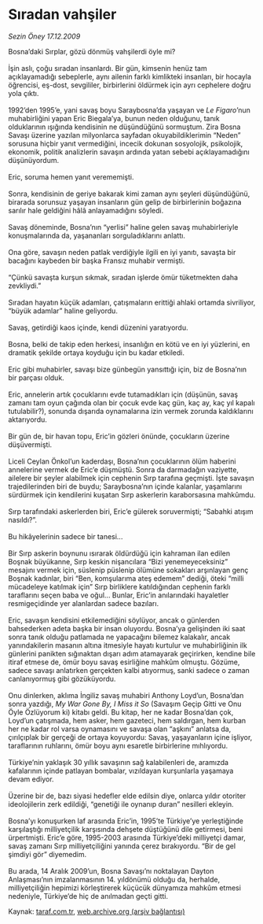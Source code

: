 # Sıradan vahşiler

*Sezin Öney 17.12.2009*

<div class="yazi">Bosna’daki Sırplar, gözü dönmüş vahşilerdi öyle mi? <br/><br/>İşin aslı, çoğu sıradan insanlardı. Bir gün, kimsenin henüz tam açıklayamadığı sebeplerle, aynı ailenin farklı kimlikteki insanları, bir hocayla öğrencisi, eş-dost, sevgililer, birbirlerini öldürmek için ayrı cephelere doğru yola çıktı. <br/><br/>1992’den 1995’e, yani savaş boyu Saraybosna’da yaşayan ve <i>Le Figaro</i>’nun muhabirliğini yapan Eric Biegala’ya, bunun neden olduğunu, tanık olduklarının ışığında kendisinin ne düşündüğünü sormuştum. Zira Bosna Savaşı üzerine yazılan milyonlarca sayfadan okuyabildiklerimin “Neden” sorusuna hiçbir yanıt vermediğini, incecik dokunan sosyolojik, psikolojik, ekonomik, politik analizlerin savaşın ardında yatan sebebi açıklayamadığını düşünüyordum. <br/><br/>Eric, soruma hemen yanıt verememişti. <br/><br/>Sonra, kendisinin de geriye bakarak kimi zaman aynı şeyleri düşündüğünü, birarada sorunsuz yaşayan insanların gün gelip de birbirlerinin boğazına sarılır hale geldiğini hâlâ anlayamadığını söyledi. <br/><br/>Savaş döneminde, Bosna’nın “yerlisi” haline gelen savaş muhabirleriyle konuşmalarında da, yaşananları sorguladıklarını anlattı. <br/><br/>Ona göre, savaşın neden patlak verdiğiyle ilgili en iyi yanıtı, savaşta bir bacağını kaybeden bir başka Fransız muhabir vermişti. <br/><br/>“Çünkü savaşta kurşun sıkmak, sıradan işlerde ömür tüketmekten daha zevkliydi.” <br/><br/>Sıradan hayatın küçük adamları, çatışmaların erittiği ahlaki ortamda sivriliyor, “büyük adamlar” haline geliyordu. <br/><br/>Savaş, getirdiği kaos içinde, kendi düzenini yaratıyordu. <br/><br/>Bosna, belki de takip eden herkesi, insanlığın en kötü ve en iyi yüzlerini, en dramatik şekilde ortaya koyduğu için bu kadar etkiledi. <br/><br/>Eric gibi muhabirler, savaşı bize günbegün yansıttığı için, biz de Bosna’nın bir parçası olduk. <br/><br/>Eric, annelerin artık çocuklarını evde tutamadıkları için (düşünün, savaş zamanı tam oyun çağında olan bir çocuk evde kaç gün, kaç ay, kaç yıl kapalı tutulabilir?), sonunda dışarıda oynamalarına izin vermek zorunda kaldıklarını aktarıyordu. <br/><br/>Bir gün de, bir havan topu, Eric’in gözleri önünde, çocukların üzerine düşüvermişti. <br/><br/>Liceli Ceylan Önkol’un kaderdaşı, Bosna’nın çocuklarının ölüm haberini annelerine vermek de Eric’e düşmüştü. Sonra da darmadağın vaziyette, ailelere bir şeyler alabilmek için cephenin Sırp tarafına geçmişti. İşte savaşın trajedilerinden biri de buydu; Saraybosna’nın içinde kalanlar, yaşamlarını sürdürmek için kendilerini kuşatan Sırp askerlerin karaborsasına mahkûmdu. <br/><br/>Sırp tarafındaki askerlerden biri, Eric’e gülerek soruvermişti; “Sabahki atışım nasıldı?”. <br/><br/>Bu hikâyelerinin sadece bir tanesi... <br/><br/>Bir Sırp askerin boynunu ısırarak öldürdüğü için kahraman ilan edilen Boşnak büyükanne, Sırp keskin nişancılara “Bizi yenemeyeceksiniz” mesajını vermek için, süslenip püslenip ölümüne sokakları arşınlayan genç Boşnak kadınlar, biri “Ben, komşularıma ateş edemem” dediği, öteki “milli mücadeleye katılmak için” Sırp birliklere katıldığından cephenin farklı taraflarını seçen baba ve oğul... Bunlar, Eric’in anılarındaki hayaletler resmigeçidinde yer alanlardan sadece bazıları. <br/><br/>Eric, savaşın kendisini etkilemediğini söylüyor, ancak o günlerden bahsederken adeta başka bir insan oluyordu. Bosna’ya gelişinden iki saat sonra tanık olduğu patlamada ne yapacağını bilemez kalakalır, ancak yanındakilerin masanın altına itmesiyle hayatı kurtulur ve muhabirliğinin ilk günlerini panikten sığınaktan dışarı adım atamayarak geçirirken, kendine bile itiraf etmese de, ömür boyu savaş esirliğine mahkûm olmuştu. Gözüme, sadece savaşı anlatırken gerçekten kalbi atıyormuş, sanki sadece o zaman canlanıyormuş gibi gözüküyordu. <br/><br/>Onu dinlerken, aklıma İngiliz savaş muhabiri Anthony Loyd’un, Bosna’dan sonra yazdığı, <i>My War Gone By, I Miss it So</i> (Savaşım Geçip Gitti ve Onu Öyle Özlüyorum ki) kitabı geldi. Bu kitap, her ne kadar Bosna’dan çok, Loyd’un çatışmada, hem asker, hem gazeteci, hem saldırgan, hem kurban her ne kadar rol varsa oynamasını ve savaşa olan “aşkını” anlatsa da, çırılçıplak bir gerçeği de ortaya koyuyordu: Savaş, yaşayanların içine işliyor, taraflarının ruhlarını, ömür boyu aynı esaretle birbirlerine mıhlıyordu. <br/><br/>Türkiye’nin yaklaşık 30 yıllık savaşının sağ kalabilenleri de, aramızda kafalarının içinde patlayan bombalar, vızıldayan kurşunlarla yaşamaya devam ediyor. <br/><br/>Üzerine bir de, bazı siyasi hedefler elde edilsin diye, onlarca yıldır otoriter ideolojilerin zerk edildiği, “genetiği ile oynanıp duran” nesilleri ekleyin. <br/><br/>Bosna’yı konuşurken laf arasında Eric’in, 1995’te Türkiye’ye yerleştiğinde karşılaştığı milliyetçilik karşısında dehşete düştüğünü dile getirmesi, beni ürpertmişti. Eric’e göre, 1995-2003 arasında Türkiye’deki milliyetçi damar, savaş zamanı Sırp milliyetçiliğini yanında çerez bırakıyordu. “Bir de gel şimdiyi gör” diyemedim. <br/><br/>Bu arada, 14 Aralık 2009’un, Bosna Savaşı’nı noktalayan Dayton Anlaşması’nın imzalanmasının 14. yıldönümü olduğu da, herhalde, milliyetçiliğin hepimizi körleştirerek küçücük dünyamıza mahkûm etmesi nedeniyle, Türkiye’de hiç de anılmadan geçti gitti. </div>

Kaynak: [taraf.com.tr](http://taraf.com.tr:80/makale/9067.htm), [web.archive.org (arşiv bağlantısı)](http://web.archive.org/web/20100329153146/http://taraf.com.tr:80/makale/9067.htm)

